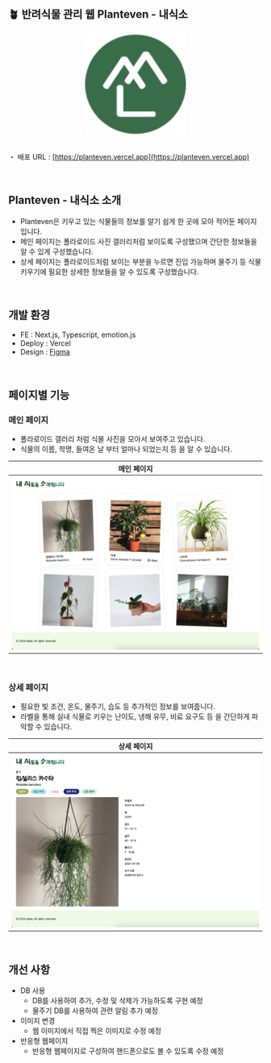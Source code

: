 ## 🪴 반려식물 관리 웹 Planteven - 내식소

<div align="center"><img alt="logoImage" src="./public/images/plantevenLogo.png" width="200px" height="200px" />
</div>

<br>

・ 배포 URL : [https://planteven.vercel.app](https://planteven.vercel.app)

<br>

## Planteven - 내식소 소개

- Planteven은 키우고 있는 식물들의 정보를 알기 쉽게 한 곳에 모아 적어둔 페이지입니다.
- 메인 페이지는 폴라로이드 사진 갤러리처럼 보이도록 구성했으며 간단한 정보들을 알 수 있게 구성했습니다.
- 상세 페이지는 폴라로이드처럼 보이는 부분을 누르면 진입 가능하며 물주기 등 식물 키우기에 필요한 상세한 정보들을 알 수 있도록 구성했습니다.

<br>

## 개발 환경

- FE : Next.js, Typescript, emotion.js
- Deploy : Vercel
- Design : [Figma](https://www.figma.com/design/ThSqGsgV3WNA0iMfTwtZZO/Untitled?node-id=7-52&t=l75HWk9W5UhOgHbO-0)

<br>

## 페이지별 기능

### 메인 페이지

- 폴라로이드 갤러리 처럼 식물 사진을 모아서 보여주고 있습니다.
- 식물의 이름, 학명, 들여온 날 부터 얼마나 되었는지 등 을 알 수 있습니다.

| 메인 페이지 |
|----------|
| <img alt="logoImage" src="./public/images/mainPage.png"  width="500px" /> |

<br>

### 상세 페이지

- 필요한 빛 조건, 온도, 물주기, 습도 등 추가적인 정보를 보여줍니다.
- 라벨을 통해 실내 식물로 키우는 난이도, 냉해 유무, 비료 요구도 등 을 간단하게 파악할 수 있습니다.

| 상세 페이지 |
|----------|
| <img alt="logoImage" src="./public/images/detail-1.png" width="500px"  /> |


<br>

## 개선 사항

- DB 사용
  - DB를 사용하여 추가, 수정 및 삭제가 가능하도록 구현 예정
  - 물주기 DB를 사용하여 관련 알림 추가 예정
- 이미지 변경
  - 웹 이미지에서 직접 찍은 이미지로 수정 예정
- 반응형 웹페이지
  - 반응형 웹페이지로 구성하여 핸드폰으로도 볼 수 있도록 수정 예정